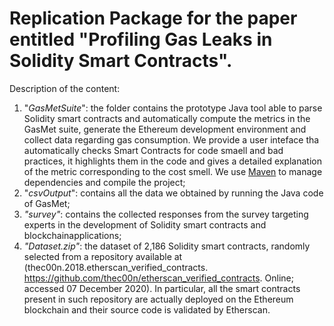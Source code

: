 # Replication Package for the paper entitled "Profiling Gas Leaks in Solidity Smart Contracts".

Description of the content:

 1. "*GasMetSuite*": the folder contains the prototype Java tool able to parse Solidity smart contracts and automatically compute
 the metrics in the GasMet suite, generate the Ethereum development environment and collect data regarding gas consumption. We provide a user inteface tha automatically checks Smart Contracts for code smaell and bad practices, it highlights them in the code and gives a detailed explanation of the metric corresponding to the cost smell.
 We use [Maven](https://maven.apache.org/) to manage dependencies and compile the project;
 2. "*csvOutput*": contains all the data we obtained by running the Java code of GasMet;
 3. *"survey"*: contains the collected responses from the survey targeting experts in the development of Solidity smart contracts and blockchainapplications;
 4. *"Dataset.zip"*: the dataset of 2,186 Solidity smart contracts, randomly selected from a repository available at 
 (thec00n.2018.etherscan_verified_contracts. https://github.com/thec00n/etherscan_verified_contracts. Online; accessed 07 December 2020). In particular, all the smart contracts present in such repository are actually deployed on the Ethereum blockchain and their source code is validated by Etherscan.